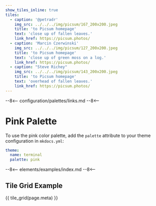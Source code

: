 ```yaml
---
show_tiles_inline: true
tiles:
  - caption: '@petradr'
    img_src: ../../../img/picsum/167_200x200.jpeg
    title: 'to Picsum homepage'
    text: 'close up of fallen leaves.'
    link_href: https://picsum.photos/ 
  - caption: 'Marcin Czerwinski'
    img_src: ../../../img/picsum/127_200x200.jpeg
    title: 'to Picsum homepage'
    text: 'close up of green moss on a log.'
    link_href: https://picsum.photos/ 
  - caption: "Steve Richey"
    img_src: ../../../img/picsum/143_200x200.jpeg
    title: 'to Picsum homepage'
    text: 'overhead of fallen leaves.'
    link_href: https://picsum.photos/
---
```


--8<--
configuration/palettes/links.md
--8<--

# Pink Palette

To use the pink color palette, add the `palette` attribute to your theme configuration in `mkdocs.yml`:

```yaml
theme:
  name: terminal
  palette: pink
```

<link href="../../../css/palettes/pink.css" rel="stylesheet">

--8<--
elements/examples/index.md
--8<--

## Tile Grid Example
{{ tile_grid(page.meta) }}

<br>